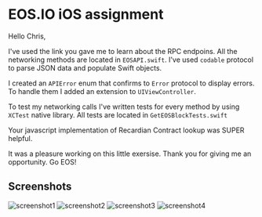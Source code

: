 # EOS.IO iOS assignment

Hello Chris,

I've used the link you gave me to learn about the RPC endpoins.
All the networking methods are located in  `EOSAPI.swift`. I've used  `codable` protocol to parse JSON data and populate Swift objects. 

I created an `APIError` enum that confirms to `Error` protocol to display errors. To handle them I added an extension to `UIViewController`.

To test my networking calls I've written tests for every method by using `XCTest` native library. All tests are located in `GetEOSBlockTests.swift`

Your javascript implementation of Recardian Contract lookup was SUPER helpful.

It was a pleasure working on this little exersise. Thank you for giving me an opportunity. Go EOS! 

## Screenshots
![screenshot1](/Screenshots/screen1.png "screenshot1")
![screenshot2](/Screenshots/screen2.png "screenshot2")
![screenshot3](/Screenshots/screen3.png "screenshot3")
![screenshot4](/Screenshots/screen4.png "screenshot4")


